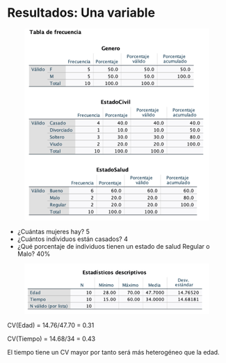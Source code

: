 # Resultados: Una variable

<figure><img src="../../../.gitbook/assets/image (111).png" alt="" width="563"><figcaption></figcaption></figure>

* ¿Cuántas mujeres hay? 5
* ¿Cuántos individuos están casados? 4
* ¿Qué porcentaje de individuos tienen un estado de salud Regular o Malo? 40%



<figure><img src="../../../.gitbook/assets/image (112).png" alt="" width="563"><figcaption></figcaption></figure>

CV(Edad) = 14.76/47.70 = 0.31

CV(Tiempo) = 14.68/34 =  0.43

El tiempo tiene un CV mayor por tanto será más heterogéneo que la edad.&#x20;

